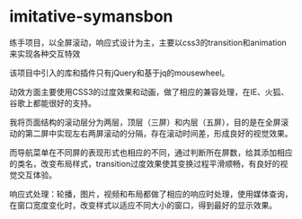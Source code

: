 # imitative-symansbon
练手项目，以全屏滚动，响应式设计为主，主要以css3的transition和animation来实现各种交互特效

该项目中引入的库和插件只有jQuery和基于jq的mousewheel。

动效方面主要使用CSS3的过度效果和动画，做了相应的兼容处理，在IE、火狐、谷歌上都能很好的支持。

我将页面结构的滚动层分为两层，顶层（三屏）和内层（五屏），目的是在全屏滚动的第二屏中实现左右两屏滚动的分隔，存在滚动时间差，形成良好的视觉效果。

而导航菜单在不同屏的表现形式也相应的不同，通过判断所在屏数，给其添加相应的类名，改变布局样式，transition过度效果使其变换过程平滑顺畅，有良好的视觉交互体验。

响应式处理：轮播，图片，视频和布局都做了相应的响应时处理，使用媒体查询，在窗口宽度变化时，改变样式以适应不同大小的窗口，得到最好的显示效果。
